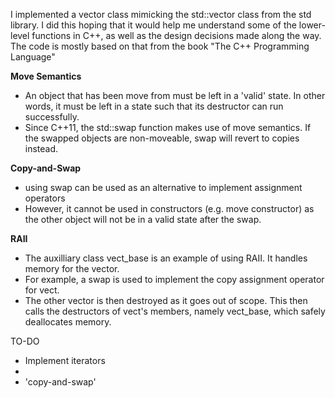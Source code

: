 I implemented a vector class mimicking the std::vector class from the std library. I did this hoping that it would help me understand some of the lower-level functions
in C++, as well as the design decisions made along the way. The code is mostly based on that from the book "The C++ Programming Language"

**Move Semantics**
- An object that has been move from must be left in a 'valid' state. In other words, it must be left in a state such that its destructor can run successfully. 
- Since C++11, the std::swap function makes use of move semantics. If the swapped objects are non-moveable, swap will revert to copies instead.

**Copy-and-Swap**
- using swap can be used as an alternative to implement assignment operators
- However, it cannot be used in constructors (e.g. move constructor) as the other object will not be in a valid state after the swap. 


**RAII**
- The auxilliary class vect_base is an example of using RAII. It handles memory for the vector.
- For example, a swap is used to implement the copy assignment operator for vect.
- The other vector is then destroyed as it goes out of scope. This then calls the destructors of vect's members, namely vect_base, which safely deallocates memory.


TO-DO
- Implement iterators
- 
- 'copy-and-swap'

